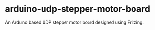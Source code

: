 # arduino-udp-stepper-motor-board
An Arduino based UDP stepper motor board designed using Fritzing. 
